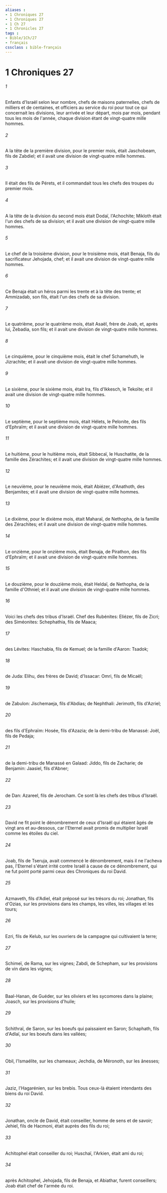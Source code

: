 ```yaml
---
aliases : 
- 1 Chroniques 27
- 1 Chroniques 27
- 1 Ch 27
- 1 Chronicles 27
tags : 
- Bible/1Ch/27
- français
cssclass : bible-français
---
```


# 1 Chroniques 27

###### 1
Enfants d'Israël selon leur nombre, chefs de maisons paternelles, chefs de milliers et de centaines, et officiers au service du roi pour tout ce qui concernait les divisions, leur arrivée et leur départ, mois par mois, pendant tous les mois de l'année, chaque division étant de vingt-quatre mille hommes.
###### 2
A la tête de la première division, pour le premier mois, était Jaschobeam, fils de Zabdiel; et il avait une division de vingt-quatre mille hommes.
###### 3
Il était des fils de Pérets, et il commandait tous les chefs des troupes du premier mois.
###### 4
A la tête de la division du second mois était Dodaï, l'Achochite; Mikloth était l'un des chefs de sa division; et il avait une division de vingt-quatre mille hommes.
###### 5
Le chef de la troisième division, pour le troisième mois, était Benaja, fils du sacrificateur Jehojada, chef; et il avait une division de vingt-quatre mille hommes.
###### 6
Ce Benaja était un héros parmi les trente et à la tête des trente; et Ammizadab, son fils, était l'un des chefs de sa division.
###### 7
Le quatrième, pour le quatrième mois, était Asaël, frère de Joab, et, après lui, Zebadia, son fils; et il avait une division de vingt-quatre mille hommes.
###### 8
Le cinquième, pour le cinquième mois, était le chef Schamehuth, le Jizrachite; et il avait une division de vingt-quatre mille hommes.
###### 9
Le sixième, pour le sixième mois, était Ira, fils d'Ikkesch, le Tekoïte; et il avait une division de vingt-quatre mille hommes.
###### 10
Le septième, pour le septième mois, était Hélets, le Pelonite, des fils d'Ephraïm; et il avait une division de vingt-quatre mille hommes.
###### 11
Le huitième, pour le huitième mois, était Sibbecaï, le Huschatite, de la famille des Zérachites; et il avait une division de vingt-quatre mille hommes.
###### 12
Le neuvième, pour le neuvième mois, était Abiézer, d'Anathoth, des Benjamites; et il avait une division de vingt-quatre mille hommes.
###### 13
Le dixième, pour le dixième mois, était Maharaï, de Nethopha, de la famille des Zérachites; et il avait une division de vingt-quatre mille hommes.
###### 14
Le onzième, pour le onzième mois, était Benaja, de Pirathon, des fils d'Ephraïm; et il avait une division de vingt-quatre mille hommes.
###### 15
Le douzième, pour le douzième mois, était Heldaï, de Nethopha, de la famille d'Othniel; et il avait une division de vingt-quatre mille hommes.
###### 16
Voici les chefs des tribus d'Israël. Chef des Rubénites: Eliézer, fils de Zicri; des Siméonites: Schephathia, fils de Maaca;
###### 17
des Lévites: Haschabia, fils de Kemuel; de la famille d'Aaron: Tsadok;
###### 18
de Juda: Elihu, des frères de David; d'Issacar: Omri, fils de Micaël;
###### 19
de Zabulon: Jischemaeja, fils d'Abdias; de Nephthali: Jerimoth, fils d'Azriel;
###### 20
des fils d'Ephraïm: Hosée, fils d'Azazia; de la demi-tribu de Manassé: Joël, fils de Pedaja;
###### 21
de la demi-tribu de Manassé en Galaad: Jiddo, fils de Zacharie; de Benjamin: Jaasiel, fils d'Abner;
###### 22
de Dan: Azareel, fils de Jerocham. Ce sont là les chefs des tribus d'Israël.
###### 23
David ne fit point le dénombrement de ceux d'Israël qui étaient âgés de vingt ans et au-dessous, car l'Eternel avait promis de multiplier Israël comme les étoiles du ciel.
###### 24
Joab, fils de Tseruja, avait commencé le dénombrement, mais il ne l'acheva pas, l'Eternel s'étant irrité contre Israël à cause de ce dénombrement, qui ne fut point porté parmi ceux des Chroniques du roi David.
###### 25
Azmaveth, fils d'Adiel, était préposé sur les trésors du roi; Jonathan, fils d'Ozias, sur les provisions dans les champs, les villes, les villages et les tours;
###### 26
Ezri, fils de Kelub, sur les ouvriers de la campagne qui cultivaient la terre;
###### 27
Schimeï, de Rama, sur les vignes; Zabdi, de Schepham, sur les provisions de vin dans les vignes;
###### 28
Baal-Hanan, de Guéder, sur les oliviers et les sycomores dans la plaine; Joasch, sur les provisions d'huile;
###### 29
Schithraï, de Saron, sur les boeufs qui paissaient en Saron; Schaphath, fils d'Adlaï, sur les boeufs dans les vallées;
###### 30
Obil, l'Ismaélite, sur les chameaux; Jechdia, de Méronoth, sur les ânesses;
###### 31
Jaziz, l'Hagarénien, sur les brebis. Tous ceux-là étaient intendants des biens du roi David.
###### 32
Jonathan, oncle de David, était conseiller, homme de sens et de savoir; Jehiel, fils de Hacmoni, était auprès des fils du roi;
###### 33
Achitophel était conseiller du roi; Huschaï, l'Arkien, était ami du roi;
###### 34
après Achitophel, Jehojada, fils de Benaja, et Abiathar, furent conseillers; Joab était chef de l'armée du roi.
